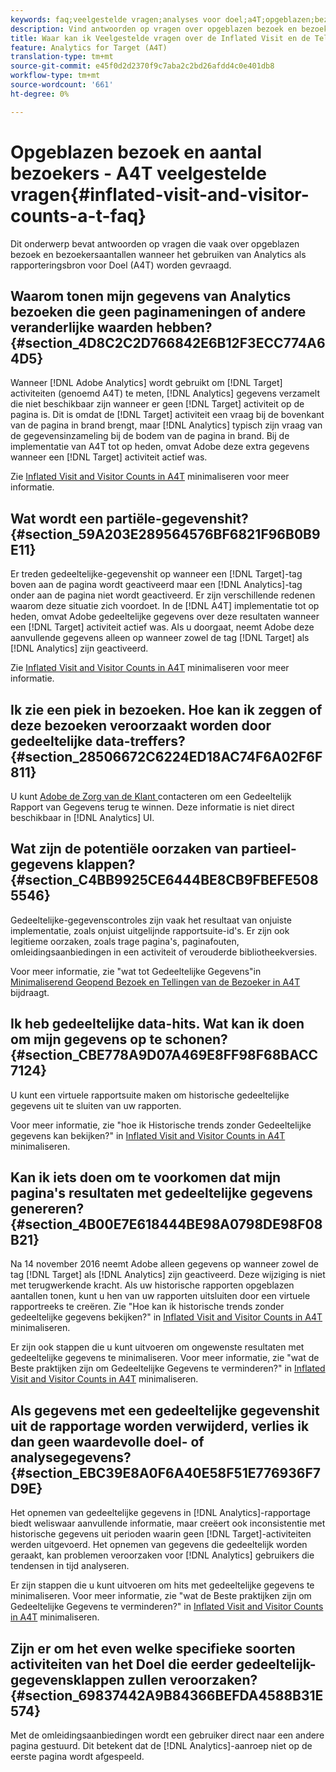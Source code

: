 ```yaml
---
keywords: faq;veelgestelde vragen;analyses voor doel;a4T;opgeblazen;bezoek;bezoeker;gedeeltelijke hit;wees;wees;gedeeltelijk geraakt
description: Vind antwoorden op vragen over opgeblazen bezoek en bezoekersaantallen wanneer het gebruiken van Analytics voor Doel (A4T). Leer hoe u "gedeeltelijke gegevens" minimaliseert.
title: Waar kan ik Veelgestelde vragen over de Inflated Visit en de Tellingen van de Bezoeker met A4T vinden?
feature: Analytics for Target (A4T)
translation-type: tm+mt
source-git-commit: e45f0d2d2370f9c7aba2c2bd26afdd4c0e401db8
workflow-type: tm+mt
source-wordcount: '661'
ht-degree: 0%

---
```



# Opgeblazen bezoek en aantal bezoekers - A4T veelgestelde vragen{#inflated-visit-and-visitor-counts-a-t-faq}

Dit onderwerp bevat antwoorden op vragen die vaak over opgeblazen bezoek en bezoekersaantallen wanneer het gebruiken van Analytics als rapporteringsbron voor Doel (A4T) worden gevraagd.

## Waarom tonen mijn gegevens van Analytics bezoeken die geen paginameningen of andere veranderlijke waarden hebben? {#section_4D8C2C2D766842E6B12F3ECC774A64D5}

Wanneer [!DNL Adobe Analytics] wordt gebruikt om [!DNL Target] activiteiten (genoemd A4T) te meten, [!DNL Analytics] gegevens verzamelt die niet beschikbaar zijn wanneer er geen [!DNL Target] activiteit op de pagina is. Dit is omdat de [!DNL Target] activiteit een vraag bij de bovenkant van de pagina in brand brengt, maar [!DNL Analytics] typisch zijn vraag van de gegevensinzameling bij de bodem van de pagina in brand. Bij de implementatie van A4T tot op heden, omvat Adobe deze extra gegevens wanneer een [!DNL Target] activiteit actief was.

Zie [Inflated Visit and Visitor Counts in A4T](/help/c-integrating-target-with-mac/a4t/c-a4t-troubleshooting/minimizing-inflated-visit-and-visitor-counts-a4t.md#concept_A515C2DE126E44B6AD97754C2C6D5235) minimaliseren voor meer informatie.

## Wat wordt een partiële-gegevenshit? {#section_59A203E289564576BF6821F96B0B9E11}

Er treden gedeeltelijke-gegevenshit op wanneer een [!DNL Target]-tag boven aan de pagina wordt geactiveerd maar een [!DNL Analytics]-tag onder aan de pagina niet wordt geactiveerd. Er zijn verschillende redenen waarom deze situatie zich voordoet. In de [!DNL A4T] implementatie tot op heden, omvat Adobe gedeeltelijke gegevens over deze resultaten wanneer een [!DNL Target] activiteit actief was. Als u doorgaat, neemt Adobe deze aanvullende gegevens alleen op wanneer zowel de tag [!DNL Target] als [!DNL Analytics] zijn geactiveerd.

Zie [Inflated Visit and Visitor Counts in A4T](/help/c-integrating-target-with-mac/a4t/c-a4t-troubleshooting/minimizing-inflated-visit-and-visitor-counts-a4t.md#concept_A515C2DE126E44B6AD97754C2C6D5235) minimaliseren voor meer informatie.

## Ik zie een piek in bezoeken. Hoe kan ik zeggen of deze bezoeken veroorzaakt worden door gedeeltelijke data-treffers? {#section_28506672C6224ED18AC74F6A02F6F811}

U kunt [Adobe de Zorg van de Klant ](/help/cmp-resources-and-contact-information.md#reference_ACA3391A00EF467B87930A450050077C) contacteren om een Gedeeltelijk Rapport van Gegevens terug te winnen. Deze informatie is niet direct beschikbaar in [!DNL Analytics] UI.

## Wat zijn de potentiële oorzaken van partieel-gegevens klappen? {#section_C4BB9925CE6444BE8CB9FBEFE5085546}

Gedeeltelijke-gegevenscontroles zijn vaak het resultaat van onjuiste implementatie, zoals onjuist uitgelijnde rapportsuite-id&#39;s. Er zijn ook legitieme oorzaken, zoals trage pagina&#39;s, paginafouten, omleidingsaanbiedingen in een activiteit of verouderde bibliotheekversies.

Voor meer informatie, zie &quot;wat tot Gedeeltelijke Gegevens&quot;in [Minimaliserend Geopend Bezoek en Tellingen van de Bezoeker in A4T](/help/c-integrating-target-with-mac/a4t/c-a4t-troubleshooting/minimizing-inflated-visit-and-visitor-counts-a4t.md#concept_A515C2DE126E44B6AD97754C2C6D5235) bijdraagt.

## Ik heb gedeeltelijke data-hits. Wat kan ik doen om mijn gegevens op te schonen? {#section_CBE778A9D07A469E8FF98F68BACC7124}

U kunt een virtuele rapportsuite maken om historische gedeeltelijke gegevens uit te sluiten van uw rapporten.

Voor meer informatie, zie &quot;hoe ik Historische trends zonder Gedeeltelijke gegevens kan bekijken?&quot; in [Inflated Visit and Visitor Counts in A4T](/help/c-integrating-target-with-mac/a4t/c-a4t-troubleshooting/minimizing-inflated-visit-and-visitor-counts-a4t.md#concept_A515C2DE126E44B6AD97754C2C6D5235) minimaliseren.

## Kan ik iets doen om te voorkomen dat mijn pagina&#39;s resultaten met gedeeltelijke gegevens genereren? {#section_4B00E7E618444BE98A0798DE98F08B21}

Na 14 november 2016 neemt Adobe alleen gegevens op wanneer zowel de tag [!DNL Target] als [!DNL Analytics] zijn geactiveerd. Deze wijziging is niet met terugwerkende kracht. Als uw historische rapporten opgeblazen aantallen tonen, kunt u hen van uw rapporten uitsluiten door een virtuele rapportreeks te creëren. Zie &quot;Hoe kan ik historische trends zonder gedeeltelijke gegevens bekijken?&quot; in [Inflated Visit and Visitor Counts in A4T](/help/c-integrating-target-with-mac/a4t/c-a4t-troubleshooting/minimizing-inflated-visit-and-visitor-counts-a4t.md#concept_A515C2DE126E44B6AD97754C2C6D5235) minimaliseren.

Er zijn ook stappen die u kunt uitvoeren om ongewenste resultaten met gedeeltelijke gegevens te minimaliseren. Voor meer informatie, zie &quot;wat de Beste praktijken zijn om Gedeeltelijke Gegevens te verminderen?&quot; in [Inflated Visit and Visitor Counts in A4T](/help/c-integrating-target-with-mac/a4t/c-a4t-troubleshooting/minimizing-inflated-visit-and-visitor-counts-a4t.md#concept_A515C2DE126E44B6AD97754C2C6D5235) minimaliseren.

## Als gegevens met een gedeeltelijke gegevenshit uit de rapportage worden verwijderd, verlies ik dan geen waardevolle doel- of analysegegevens? {#section_EBC39E8A0F6A40E58F51E776936F7D9E}

Het opnemen van gedeeltelijke gegevens in [!DNL Analytics]-rapportage biedt weliswaar aanvullende informatie, maar creëert ook inconsistentie met historische gegevens uit perioden waarin geen [!DNL Target]-activiteiten werden uitgevoerd. Het opnemen van gegevens die gedeeltelijk worden geraakt, kan problemen veroorzaken voor [!DNL Analytics] gebruikers die tendensen in tijd analyseren.

Er zijn stappen die u kunt uitvoeren om hits met gedeeltelijke gegevens te minimaliseren. Voor meer informatie, zie &quot;wat de Beste praktijken zijn om Gedeeltelijke Gegevens te verminderen?&quot; in [Inflated Visit and Visitor Counts in A4T](/help/c-integrating-target-with-mac/a4t/c-a4t-troubleshooting/minimizing-inflated-visit-and-visitor-counts-a4t.md#concept_A515C2DE126E44B6AD97754C2C6D5235) minimaliseren.

## Zijn er om het even welke specifieke soorten activiteiten van het Doel die eerder gedeeltelijk-gegevensklappen zullen veroorzaken? {#section_69837442A9B84366BEFDA4588B31E574}

Met de omleidingsaanbiedingen wordt een gebruiker direct naar een andere pagina gestuurd. Dit betekent dat de [!DNL Analytics]-aanroep niet op de eerste pagina wordt afgespeeld.
